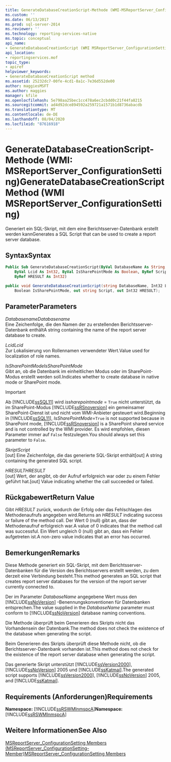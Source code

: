 ```yaml
---
title: GenerateDatabaseCreationScript-Methode (WMI-MSReportServer_ConfigurationSetting) | Microsoft-Dokumentation
ms.custom: ''
ms.date: 06/13/2017
ms.prod: sql-server-2014
ms.reviewer: ''
ms.technology: reporting-services-native
ms.topic: conceptual
api_name:
- GenerateDatabaseCreationScript (WMI MSReportServer_ConfigurationSetting Class)
api_location:
- reportingservices.mof
topic_type:
- apiref
helpviewer_keywords:
- GenerateDatabaseCreationScript method
ms.assetid: 25232dc7-00fe-4cd1-8a1c-7e36d552de00
author: maggiesMSFT
ms.author: maggies
manager: kfile
ms.openlocfilehash: 5e798aa25bec1cc478a6ec2cbdd0c21f44fa8215
ms.sourcegitcommit: ad4d92dce894592a259721a1571b1d8736abacdb
ms.translationtype: MT
ms.contentlocale: de-DE
ms.lasthandoff: 08/04/2020
ms.locfileid: "87616918"
---
```

# <a name="generatedatabasecreationscript-method-wmi-msreportserver_configurationsetting"></a><span data-ttu-id="2d1c6-102">GenerateDatabaseCreationScript-Methode (WMI: MSReportServer_ConfigurationSetting)</span><span class="sxs-lookup"><span data-stu-id="2d1c6-102">GenerateDatabaseCreationScript Method (WMI MSReportServer_ConfigurationSetting)</span></span>
  <span data-ttu-id="2d1c6-103">Generiert ein SQL-Skript, mit dem eine Berichtsserver-Datenbank erstellt werden kann</span><span class="sxs-lookup"><span data-stu-id="2d1c6-103">Generates a SQL Script that can be used to create a report server database.</span></span>  
  
## <a name="syntax"></a><span data-ttu-id="2d1c6-104">Syntax</span><span class="sxs-lookup"><span data-stu-id="2d1c6-104">Syntax</span></span>  
  
```vb  
Public Sub GenerateDatabaseCreationScript(ByVal DatabaseName As String, _  
    ByVal Lcid As Int32, ByVal IsSharePointMode As Boolean, ByRef Script As String, _  
    ByRef HRESULT As Int32)  
```  
  
```csharp  
public void GenerateDatabaseCreationScript(string DatabaseName, Int32 Lcid,   
    Boolean IsSharePointMode, out string Script, out Int32 HRESULT);  
```  
  
## <a name="parameters"></a><span data-ttu-id="2d1c6-105">Parameter</span><span class="sxs-lookup"><span data-stu-id="2d1c6-105">Parameters</span></span>  
 <span data-ttu-id="2d1c6-106">*Databasename*</span><span class="sxs-lookup"><span data-stu-id="2d1c6-106">*Databasename*</span></span>  
 <span data-ttu-id="2d1c6-107">Eine Zeichenfolge, die den Namen der zu erstellenden Berichtsserver-Datenbank enthält</span><span class="sxs-lookup"><span data-stu-id="2d1c6-107">A string containing the name of the report server database to create.</span></span>  
  
 <span data-ttu-id="2d1c6-108">*Lcid*</span><span class="sxs-lookup"><span data-stu-id="2d1c6-108">*Lcid*</span></span>  
 <span data-ttu-id="2d1c6-109">Zur Lokalisierung von Rollennamen verwendeter Wert.</span><span class="sxs-lookup"><span data-stu-id="2d1c6-109">Value used for localization of role names.</span></span>  
  
 <span data-ttu-id="2d1c6-110">*IsSharePointMode*</span><span class="sxs-lookup"><span data-stu-id="2d1c6-110">*IsSharePointMode*</span></span>  
 <span data-ttu-id="2d1c6-111">Gibt an, ob die Datenbank im einheitlichen Modus oder im SharePoint-Modus erstellt werden soll.</span><span class="sxs-lookup"><span data-stu-id="2d1c6-111">Indicates whether to create database in native mode or SharePoint mode.</span></span>  
  
> [!IMPORTANT]  
>  <span data-ttu-id="2d1c6-112">Ab [!INCLUDE[ssSQL11](../../includes/sssql11-md.md)] wird *issharepointmode* = `True` nicht unterstützt, da im SharePoint-Modus [!INCLUDE[ssRSnoversion](../../includes/ssrsnoversion-md.md)] ein gemeinsamer SharePoint-Dienst ist und nicht vom WMI-Anbieter gesteuert wird.</span><span class="sxs-lookup"><span data-stu-id="2d1c6-112">Beginning in [!INCLUDE[ssSQL11](../../includes/sssql11-md.md)], *IsSharePointMode*=`True` is not supported because in SharePoint mode, [!INCLUDE[ssRSnoversion](../../includes/ssrsnoversion-md.md)] is a SharePoint shared service and is not controlled by the WMI provider.</span></span> <span data-ttu-id="2d1c6-113">Es wird empfohlen, diesen Parameter immer auf `False` festzulegen.</span><span class="sxs-lookup"><span data-stu-id="2d1c6-113">You should always set this parameter to `False`.</span></span>  
  
 <span data-ttu-id="2d1c6-114">*Skript*</span><span class="sxs-lookup"><span data-stu-id="2d1c6-114">*Script*</span></span>  
 <span data-ttu-id="2d1c6-115">[out] Eine Zeichenfolge, die das generierte SQL-Skript enthält</span><span class="sxs-lookup"><span data-stu-id="2d1c6-115">[out] A string containing the generated SQL script.</span></span>  
  
 <span data-ttu-id="2d1c6-116">*HRESULT*</span><span class="sxs-lookup"><span data-stu-id="2d1c6-116">*HRESULT*</span></span>  
 <span data-ttu-id="2d1c6-117">[out] Wert, der angibt, ob der Aufruf erfolgreich war oder zu einem Fehler geführt hat.</span><span class="sxs-lookup"><span data-stu-id="2d1c6-117">[out] Value indicating whether the call succeeded or failed.</span></span>  
  
## <a name="return-value"></a><span data-ttu-id="2d1c6-118">Rückgabewert</span><span class="sxs-lookup"><span data-stu-id="2d1c6-118">Return Value</span></span>  
 <span data-ttu-id="2d1c6-119">Gibt *HRESULT* zurück, wodurch der Erfolg oder das Fehlschlagen des Methodenaufrufs angegeben wird.</span><span class="sxs-lookup"><span data-stu-id="2d1c6-119">Returns an *HRESULT* indicating success or failure of the method call.</span></span> <span data-ttu-id="2d1c6-120">Der Wert 0 (null) gibt an, dass der Methodenaufruf erfolgreich war.</span><span class="sxs-lookup"><span data-stu-id="2d1c6-120">A value of 0 indicates that the method call was successful.</span></span> <span data-ttu-id="2d1c6-121">Ein Wert ungleich 0 (null) gibt an, dass ein Fehler aufgetreten ist.</span><span class="sxs-lookup"><span data-stu-id="2d1c6-121">A non-zero value indicates that an error has occurred.</span></span>  
  
## <a name="remarks"></a><span data-ttu-id="2d1c6-122">Bemerkungen</span><span class="sxs-lookup"><span data-stu-id="2d1c6-122">Remarks</span></span>  
 <span data-ttu-id="2d1c6-123">Diese Methode generiert ein SQL-Skript, mit dem Berichtsserver-Datenbanken für die Version des Berichtsservers erstellt werden, zu dem derzeit eine Verbindung besteht.</span><span class="sxs-lookup"><span data-stu-id="2d1c6-123">This method generates an SQL script that creates report server databases for the version of the report server currently connected to.</span></span>  
  
 <span data-ttu-id="2d1c6-124">Der im Parameter *DatabaseName* angegebene Wert muss den [!INCLUDE[ssNoVersion](../../includes/ssnoversion-md.md)] -Benennungskonventionen für Datenbanken entsprechen.</span><span class="sxs-lookup"><span data-stu-id="2d1c6-124">The value supplied in the *DatabaseName* parameter must conform to [!INCLUDE[ssNoVersion](../../includes/ssnoversion-md.md)] database naming conventions.</span></span>  
  
 <span data-ttu-id="2d1c6-125">Die Methode überprüft beim Generieren des Skripts nicht das Vorhandensein der Datenbank.</span><span class="sxs-lookup"><span data-stu-id="2d1c6-125">The method does not check the existence of the database when generating the script.</span></span>  
  
 <span data-ttu-id="2d1c6-126">Beim Generieren des Skripts überprüft diese Methode nicht, ob die Berichtsserver-Datenbank vorhanden ist.</span><span class="sxs-lookup"><span data-stu-id="2d1c6-126">This method does not check for the existence of the report server database when generating the script.</span></span>  
  
 <span data-ttu-id="2d1c6-127">Das generierte Skript unterstützt [!INCLUDE[ssVersion2000](../../includes/ssversion2000-md.md)], [!INCLUDE[ssNoVersion](../../includes/ssnoversion-md.md)] 2005 und [!INCLUDE[ssKatmai](../../includes/sskatmai-md.md)].</span><span class="sxs-lookup"><span data-stu-id="2d1c6-127">The generated script supports [!INCLUDE[ssVersion2000](../../includes/ssversion2000-md.md)], [!INCLUDE[ssNoVersion](../../includes/ssnoversion-md.md)] 2005, and [!INCLUDE[ssKatmai](../../includes/sskatmai-md.md)].</span></span>  
  
## <a name="requirements"></a><span data-ttu-id="2d1c6-128">Requirements (Anforderungen)</span><span class="sxs-lookup"><span data-stu-id="2d1c6-128">Requirements</span></span>  
 <span data-ttu-id="2d1c6-129">**Namespace:** [!INCLUDE[ssRSWMInmspcA](../../includes/ssrswminmspca-md.md)]</span><span class="sxs-lookup"><span data-stu-id="2d1c6-129">**Namespace:** [!INCLUDE[ssRSWMInmspcA](../../includes/ssrswminmspca-md.md)]</span></span>  
  
## <a name="see-also"></a><span data-ttu-id="2d1c6-130">Weitere Informationen</span><span class="sxs-lookup"><span data-stu-id="2d1c6-130">See Also</span></span>  
 [<span data-ttu-id="2d1c6-131">MSReportServer_ConfigurationSetting Members (MSReportServer_ConfigurationSetting-Member)</span><span class="sxs-lookup"><span data-stu-id="2d1c6-131">MSReportServer_ConfigurationSetting Members</span></span>](msreportserver-configurationsetting-members.md)  
  
  
